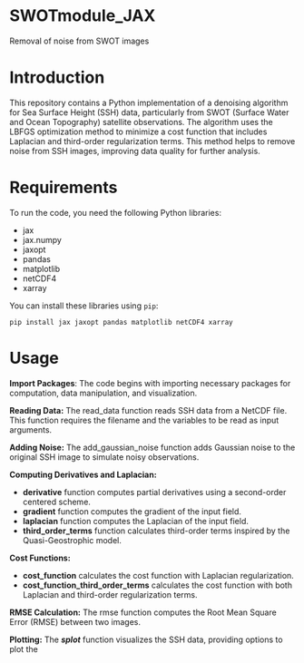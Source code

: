 # SWOTmodule_JAX
Removal of noise from SWOT images

# Introduction
This repository contains a Python implementation of a denoising algorithm for Sea Surface Height (SSH) data, particularly from SWOT (Surface Water and Ocean Topography) satellite observations. The algorithm uses the LBFGS optimization method to minimize a cost function that includes Laplacian and third-order regularization terms. This method helps to remove noise from SSH images, improving data quality for further analysis.

# Requirements
To run the code, you need the following Python libraries:

- jax
- jax.numpy
- jaxopt
- pandas
- matplotlib
- netCDF4
- xarray

You can install these libraries using `pip`:


```pip install jax jaxopt pandas matplotlib netCDF4 xarray```

# Usage

**Import Packages**: The code begins with importing necessary packages for computation, data manipulation, and visualization.

**Reading Data:** The read_data function reads SSH data from a NetCDF file. This function requires the filename and the variables to be read as input arguments.

**Adding Noise:** The add_gaussian_noise function adds Gaussian noise to the original SSH image to simulate noisy observations.

**Computing Derivatives and Laplacian:**

- **derivative** function computes partial derivatives using a second-order centered scheme.
- **gradient** function computes the gradient of the input field.
- **laplacian** function computes the Laplacian of the input field.
- **third_order_terms** function calculates third-order terms inspired by the Quasi-Geostrophic model.

**Cost Functions:**
- **cost_function** calculates the cost function with Laplacian regularization.
- **cost_function_third_order_terms** calculates the cost function with both Laplacian and third-order regularization terms.

**RMSE Calculation:** The rmse function computes the Root Mean Square Error (RMSE) between two images.

**Plotting:** The **_splot_** function visualizes the SSH data, providing options to plot the
